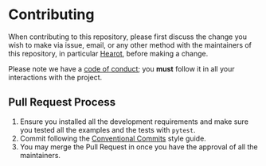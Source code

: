 # Contributing

When contributing to this repository, please first discuss the change you wish to make via issue,
email, or any other method with the maintainers of this repository, in particular [Hearot](https://github.com/hearot), before making a change.

Please note we have a [code of conduct](./CODE_OF_CONDUCT.md); you **must** follow it in all your interactions with the project.

## Pull Request Process

1. Ensure you installed all the development requirements and make sure you tested all the examples and the tests with `pytest`.
2. Commit following the [Conventional Commits](https://www.conventionalcommits.org) style guide.
3. You may merge the Pull Request in once you have the approval of all the maintainers.
